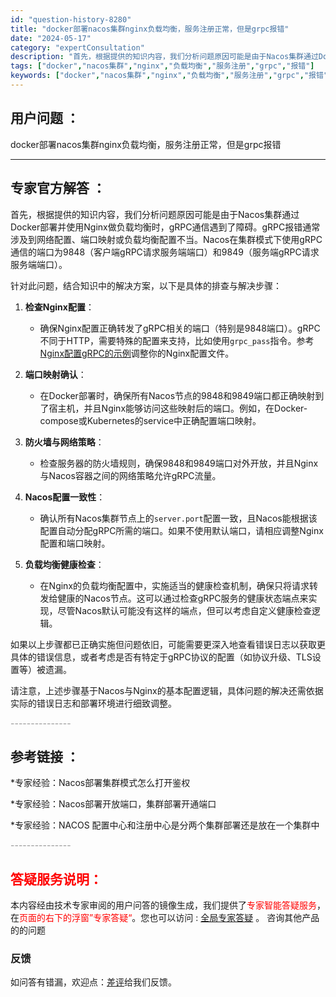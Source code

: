 ```yaml
---
id: "question-history-8280"
title: "docker部署nacos集群nginx负载均衡，服务注册正常，但是grpc报错"
date: "2024-05-17"
category: "expertConsultation"
description: "首先，根据提供的知识内容，我们分析问题原因可能是由于Nacos集群通过Docker部署并使用Nginx做负载均衡时，gRPC通信遇到了障碍。gRPC报错通常涉及到网络配置、端口映射或负载均衡配置不当。Nacos在集群模式下使用gRPC通信的端口为9848（客户端gRPC请求服务端端口）和9849（服"
tags: ["docker","nacos集群","nginx","负载均衡","服务注册","grpc","报错"]
keywords: ["docker","nacos集群","nginx","负载均衡","服务注册","grpc","报错"]
---
```


## 用户问题 ： 
 docker部署nacos集群nginx负载均衡，服务注册正常，但是grpc报错  

---------------
## 专家官方解答 ：

首先，根据提供的知识内容，我们分析问题原因可能是由于Nacos集群通过Docker部署并使用Nginx做负载均衡时，gRPC通信遇到了障碍。gRPC报错通常涉及到网络配置、端口映射或负载均衡配置不当。Nacos在集群模式下使用gRPC通信的端口为9848（客户端gRPC请求服务端端口）和9849（服务端gRPC请求服务端端口）。

针对此问题，结合知识中的解决方案，以下是具体的排查与解决步骤：

1. **检查Nginx配置**：
   - 确保Nginx配置正确转发了gRPC相关的端口（特别是9848端口）。gRPC不同于HTTP，需要特殊的配置来支持，比如使用`grpc_pass`指令。参考[Nginx配置gRPC的示例](https://www.nginx.com/blog/nginx-grpc/)调整你的Nginx配置文件。

2. **端口映射确认**：
   - 在Docker部署时，确保所有Nacos节点的9848和9849端口都正确映射到了宿主机，并且Nginx能够访问这些映射后的端口。例如，在Docker-compose或Kubernetes的service中正确配置端口映射。

3. **防火墙与网络策略**：
   - 检查服务器的防火墙规则，确保9848和9849端口对外开放，并且Nginx与Nacos容器之间的网络策略允许gRPC流量。

4. **Nacos配置一致性**：
   - 确认所有Nacos集群节点上的`server.port`配置一致，且Nacos能根据该配置自动分配gRPC所需的端口。如果不使用默认端口，请相应调整Nginx配置和端口映射。

5. **负载均衡健康检查**：
   - 在Nginx的负载均衡配置中，实施适当的健康检查机制，确保只将请求转发给健康的Nacos节点。这可以通过检查gRPC服务的健康状态端点来实现，尽管Nacos默认可能没有这样的端点，但可以考虑自定义健康检查逻辑。

如果以上步骤都已正确实施但问题依旧，可能需要更深入地查看错误日志以获取更具体的错误信息，或者考虑是否有特定于gRPC协议的配置（如协议升级、TLS设置等）被遗漏。

请注意，上述步骤基于Nacos与Nginx的基本配置逻辑，具体问题的解决还需依据实际的错误日志和部署环境进行细致调整。


<font color="#949494">---------------</font> 


## 参考链接 ：

*专家经验：Nacos部署集群模式怎么打开鉴权 
 
 *专家经验：Nacos部署开放端口，集群部署开通端口 
 
 *专家经验：NACOS 配置中心和注册中心是分两个集群部署还是放在一个集群中 


 <font color="#949494">---------------</font> 
 


## <font color="#FF0000">答疑服务说明：</font> 

本内容经由技术专家审阅的用户问答的镜像生成，我们提供了<font color="#FF0000">专家智能答疑服务</font>，在<font color="#FF0000">页面的右下的浮窗”专家答疑“</font>。您也可以访问 : [全局专家答疑](https://answer.opensource.alibaba.com/docs/intro) 。 咨询其他产品的的问题

### 反馈
如问答有错漏，欢迎点：[差评](https://ai.nacos.io/user/feedbackByEnhancerGradePOJOID?enhancerGradePOJOId=13626)给我们反馈。
